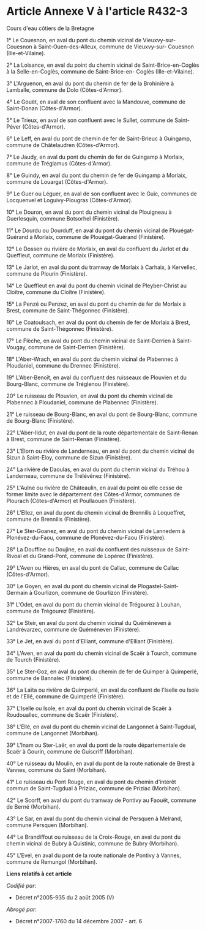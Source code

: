 # Article Annexe V à l'article R432-3

Cours d'eau côtiers de la Bretagne 

1° Le Couesnon, en aval du pont du chemin vicinal de Vieuxvy-sur-Couesnon à Saint-Ouen-des-Alleux, commune de Vieuxvy-sur-
Couesnon (Ille-et-Vilaine).

2° La Loisance, en aval du point du chemin vicinal de Saint-Brice-en-Coglès à la Selle-en-Coglès, commune de Saint-Brice-en-
Coglès (Ille-et-Vilaine).

3° L'Arguenon, en aval du pont du chemin de fer de la Brohinière à Lamballe, commune de Dolo (Côtes-d'Armor).

4° Le Gouët, en aval de son confluent avec la Mandouve, commune de Saint-Donan (Côtes-d'Armor).

5° Le Trieux, en aval de son confluent avec le Sullet, commune de Saint-Péver (Côtes-d'Armor).

6° Le Leff, en aval du pont de chemin de fer de Saint-Brieuc à Guingamp, commune de Châtelaudren (Côtes-d'Armor).

7° Le Jaudy, en aval du pont du chemin de fer de Guingamp à Morlaix, commune de Tréglamus (Côtes-d'Armor).

8° Le Guindy, en aval du pont du chemin de fer de Guingamp à Morlaix, commune de Louargat (Côtes-d'Armor).

9° Le Guer ou Léguer, en aval de son confluent avec le Guic, communes de Locquenvel et Loguivy-Plougras (Côtes-d'Armor).

10° Le Douron, en aval du pont du chemin vicinal de Plouigneau à Guerlesquin, commune Botsorhel (Finistère).

11° Le Dourdu ou Dourduff, en aval du pont du chemin vicinal de Plouégat-Guérand à Morlaix, commune de Plouégat-Guérand
(Finistère).

12° Le Dossen ou rivière de Morlaix, en aval du confluent du Jarlot et du Queffleut, commune de Morlaix (Finistère).

13° Le Jarlot, en aval du pont du tramway de Morlaix à Carhaix, à Kervellec, commune de Plourin (Finistère).

14° Le Queffleut en aval du pont du chemin vicinal de Pleyber-Christ au Cloître, commune du Cloître (Finistère).

15° La Penzé ou Penzez, en aval du pont du chemin de fer de Morlaix à Brest, commune de Saint-Thégonnec (Finistère).

16° Le Coatoulsach, en aval du pont du chemin de fer de Morlaix à Brest, commune de Saint-Thégonnec (Finistère).

17° Le Flèche, en aval du pont du chemin vicinal de Saint-Derrien à Saint-Vougay, commune de Saint-Derrien (Finistère).

18° L'Aber-Wrach, en aval du pont du chemin vicinal de Plabennec à Ploudaniel, commune du Drennec (Finistère).

19° L'Aber-Benoît, en aval du confluent des ruisseaux de Plouvien et du Bourg-Blanc, commune de Tréglenou (Finistère).

20° Le ruisseau de Plouvien, en aval du pont du chemin vicinal de Plabennec à Ploudaniel, commune de Plabennec (Finistère).

21° Le ruisseau de Bourg-Blanc, en aval du pont de Bourg-Blanc, commune de Bourg-Blanc (Finistère).

22° L'Aber-Ildut, en aval du pont de la route départementale de Saint-Renan à Brest, commune de Saint-Renan (Finistère).

23° L'Elorn ou rivière de Landerneau, en aval du pont du chemin vicinal de Sizun à Saint-Eloy, commune de Sizun (Finistère).

24° La rivière de Daoulas, en aval du pont du chemin vicinal du Tréhou à Landerneau, commune de Trélévénez (Finistère).

25° L'Aulne ou rivière de Châteaulin, en aval du point où elle cesse de former limite avec le département des Côtes-d'Armor,
communes de Plourach (Côtes-d'Armor) et Poullaouen (Finistère).

26° L'Ellez, en aval du pont du chemin vicinal de Brennilis à Loqueffret, commune de Brennilis (Finistère).

27° Le Ster-Goanez, en aval du pont du chemin vicinal de Lannedern à Plonévez-du-Faou, commune de Plonévez-du-Faou
(Finistère).

28° La Douffine ou Doujine, en aval du confluent des ruisseaux de Saint-Rivoal et du Grand-Pont, commune de Lopérec
(Finistère).

29° L'Aven ou Hières, en aval du pont de Callac, commune de Callac (Côtes-d'Armor).

30° Le Goyen, en aval du pont du chemin vicinal de Plogastel-Saint-Germain à Gourlizon, commune de Gourlizon (Finistère).

31° L'Odet, en aval du pont du chemin vicinal de Trégourez à Louhan, commune de Trégourez (Finistère).

32° Le Steir, en aval du pont du chemin vicinal du Quéméneven à Landrévarzec, commune de Quéméneven (Finistère).

33° Le Jet, en aval du pont d'Elliant, commune d'Elliant (Finistère).

34° L'Aven, en aval du pont du chemin vicinal de Scaër à Tourch, commune de Tourch (Finistère).

35° Le Ster-Goz, en aval du pont du chemin de fer de Quimper à Quimperlé, commune de Bannalec (Finistère).

36° La Laïta ou rivière de Quimperlé, en aval du confluent de l'Iselle ou Isole et de l'Ellé, commune de Quimperlé
(Finistère).

37° L'Iselle ou Isole, en aval du pont du chemin vicinal de Scaër à Roudouallec, commune de Scaër (Finistère).

38° L'Ellé, en aval du pont du chemin vicinal de Langonnet à Saint-Tugdual, commune de Langonnet (Morbihan).

39° L'Inam ou Ster-Laër, en aval du pont de la route départementale de Scaër à Gourin, commune de Guiscriff (Morbihan).

40° Le ruisseau du Moulin, en aval du pont de la route nationale de Brest à Vannes, commune du Saint (Morbihan).

41° Le ruisseau du Pont Rouge, en aval du pont du chemin d'intérêt commun de Saint-Tugdual à Priziac, commune de Priziac
(Morbihan).

42° Le Scorff, en aval du pont du tramway de Pontivy au Faouët, commune de Berné (Morbihan).

43° Le Sar, en aval du pont du chemin vicinal de Persquen à Melrand, commune Persquen (Morbihan).

44° Le Brandiffout ou ruisseau de la Croix-Rouge, en aval du pont du chemin vicinal de Bubry à Quistinic, commune de Bubry
(Morbihan).

45° L'Evel, en aval du pont de la route nationale de Pontivy à Vannes, commune de Remungol (Morbihan).

**Liens relatifs à cet article**

_Codifié par_:

  - Décret n°2005-935 du 2 août 2005 (V)

_Abrogé par_:

  - Décret n°2007-1760 du 14 décembre 2007 - art. 6
